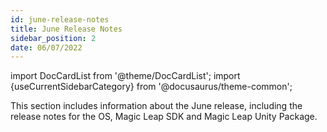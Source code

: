 ```yaml
---
id: june-release-notes
title: June Release Notes
sidebar_position: 2
date: 06/07/2022
---
```


import DocCardList from '@theme/DocCardList';
import {useCurrentSidebarCategory} from '@docusaurus/theme-common';

This section includes information about the June release, including the release notes for the OS, Magic Leap SDK and Magic Leap Unity Package.

<DocCardList items={useCurrentSidebarCategory().items}/>

